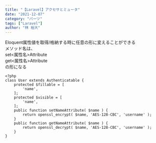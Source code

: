 ```yaml
---
title: "【Laravel】アクセサとミュータ"
date: "2021-12-07"
category: "パーツ"
tags: ["Laravel"]
author: "林 裕大"
---
```


Eloquent属性値を取得/格納する時に任意の形に変えることができる  
メソッド名は、  
set<属性名>Attribute  
get<属性名>Attribute  
の形になる  

```php:title=User.php
<?php
class User extends Authenticatable {
    protected $fillable = [
        'name',
    ];
    protected $visible = [
        'name',
    ];
    public function setNameAttribute( $name ) {
        return openssl_encrypt( $name, 'AES-128-CBC', 'username' );
    }
    public function getNameAttribute( $name ) {
        return openssl_decrypt( $name, 'AES-128-CBC', 'username' );
    }
}
```

